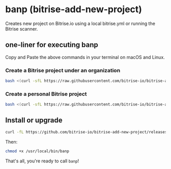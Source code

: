 # banp (bitrise-add-new-project)

Creates new project on Bitrise.io using a local bitrise.yml or running the Bitrise scanner.

## one-liner for executing banp

Copy and Paste the above commands in your terminal on macOS and Linux.

### Create a Bitrise project under an organization

```BASH
bash <(curl -sfL https://raw.githubusercontent.com/bitrise-io/bitrise-add-new-project/master/_scripts/run.sh) --api-token "<Bitrise personal access token>" --org "<organisation slug>" --public="<true|false>"
```

### Create a personal Bitrise project

```BASH
bash <(curl -sfL https://raw.githubusercontent.com/bitrise-io/bitrise-add-new-project/master/_scripts/run.sh) --api-token "<Bitrise personal access token>" --public="<true|false>"
```

## Install or upgrade

```BASH
curl -fL https://github.com/bitrise-io/bitrise-add-new-project/releases/latest/download/banp-$(uname -s)-$(uname -m) > /usr/local/bin/banp
```

Then:

```BASH
chmod +x /usr/local/bin/banp
```

That's all, you're ready to call `banp`!
